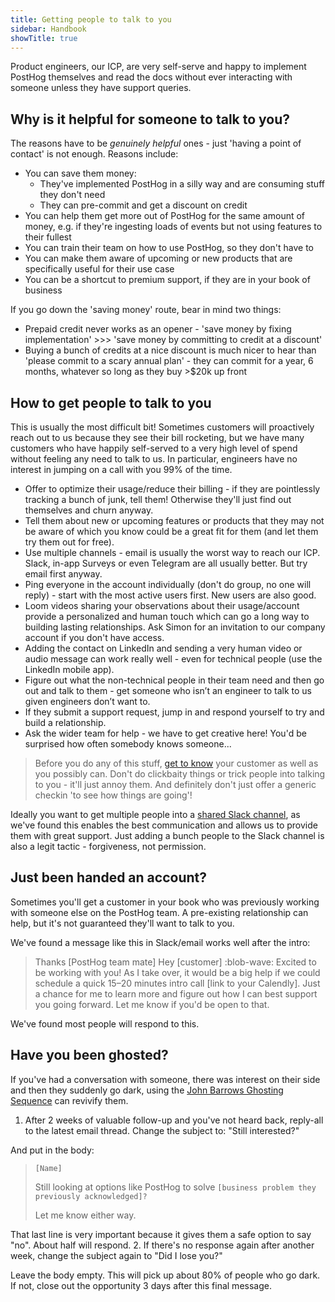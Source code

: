 ```yaml
---
title: Getting people to talk to you
sidebar: Handbook
showTitle: true
---
```


Product engineers, our ICP, are very self-serve and happy to implement PostHog themselves and read the docs without ever interacting with someone unless they have support queries. 

## Why is it helpful for someone to talk to you?

The reasons have to be _genuinely helpful_ ones - just 'having a point of contact' is not enough. Reasons include:

- You can save them money:
  - They've implemented PostHog in a silly way and are consuming stuff they don't need
  - They can pre-commit and get a discount on credit
- You can help them get more out of PostHog for the same amount of money, e.g. if they're ingesting loads of events but not using features to their fullest
- You can train their team on how to use PostHog, so they don't have to
- You can make them aware of upcoming or new products that are specifically useful for their use case
- You can be a shortcut to premium support, if they are in your book of business

If you go down the 'saving money' route, bear in mind two things:
- Prepaid credit never works as an opener - 'save money by fixing implementation' >>> 'save money by committing to credit at a discount'
- Buying a bunch of credits at a nice discount is much nicer to hear than 'please commit to a scary annual plan' - they can commit for a year, 6 months, whatever so long as they buy >$20k up front 

## How to get people to talk to you

This is usually the most difficult bit! Sometimes customers will proactively reach out to us because they see their bill rocketing, but we have many customers who have happily self-served to a very high level of spend without feeling any need to talk to us. In particular, engineers have no interest in jumping on a call with you 99% of the time.

- Offer to optimize their usage/reduce their billing - if they are pointlessly tracking a bunch of junk, tell them! Otherwise they'll just find out themselves and churn anyway.
- Tell them about new or upcoming features or products that they may not be aware of which you know could be a great fit for them (and let them try them out for free).
- Use multiple channels - email is usually the worst way to reach our ICP. Slack, in-app Surveys or even Telegram are all usually better. But try email first anyway.
- Ping everyone in the account individually (don't do group, no one will reply) - start with the most active users first. New users are also good. 
- Loom videos sharing your observations about their usage/account provide a personalized and human touch which can go a long way to building lasting relationships.  Ask Simon for an invitation to our company account if you don't have access.
- Adding the contact on LinkedIn and sending a very human video or audio message can work really well - even for technical people (use the LinkedIn mobile app).  
- Figure out what the non-technical people in their team need and then go out and talk to them - get someone who isn’t an engineer to talk to us given engineers don’t want to.
- If they submit a support request, jump in and respond yourself to try and build a relationship. 
- Ask the wider team for help - we have to get creative here! You'd be surprised how often somebody knows someone...

> Before you do any of this stuff, [get to know](/handbook/onboarding/onboarding-team#account-analysis) your customer as well as you possibly can. Don't do clickbaity things or trick people into talking to you - it'll just annoy them. And definitely don't just offer a generic checkin 'to see how things are going'!  

Ideally you want to get multiple people into a [shared Slack channel](/handbook/growth/sales/new-sales#4-product-evaluation), as we've found this enables the best communication and allows us to provide them with great support. Just adding a bunch people to the Slack channel is also a legit tactic - forgiveness, not permission. 

## Just been handed an account?

Sometimes you'll get a customer in your book who was previously working with someone else on the PostHog team. A pre-existing relationship can help, but it's not guaranteed they'll want to talk to you. 

We've found a message like this in Slack/email works well after the intro:

> Thanks [PostHog team mate]
> Hey [customer] :blob-wave: Excited to be working with you! As I take over, it would be a big help if we could schedule a quick 15–20 minutes intro call [link to your Calendly]. Just a chance for me to learn more and figure out how I can best support you going forward. Let me know if you'd be open to that.

We've found most people will respond to this. 

## Have you been ghosted?

If you've had a conversation with someone, there was interest on their side and then they suddenly go dark, using the [John Barrows Ghosting Sequence](https://jbarrows.com/) can revivify them.

1. After 2 weeks of valuable follow-up and you've not heard back, reply-all to the latest email thread.
Change the subject to: "Still interested?"

And put in the body:
>`[Name]`
>
>Still looking at options like PostHog to solve `[business problem they previously acknowledged]?`
>
>Let me know either way.

That last line is very important because it gives them a safe option to say "no". About half will respond.
2. If there's no response again after another week, change the subject again to "Did I lose you?"

Leave the body empty. This will pick up about 80% of people who go dark. If not, close out the opportunity 3 days after this final message.
